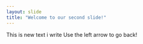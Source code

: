 ```yaml
---
layout: slide
title: "Welcome to our second slide!"
---
```

This is new text i write
Use the left arrow to go back!